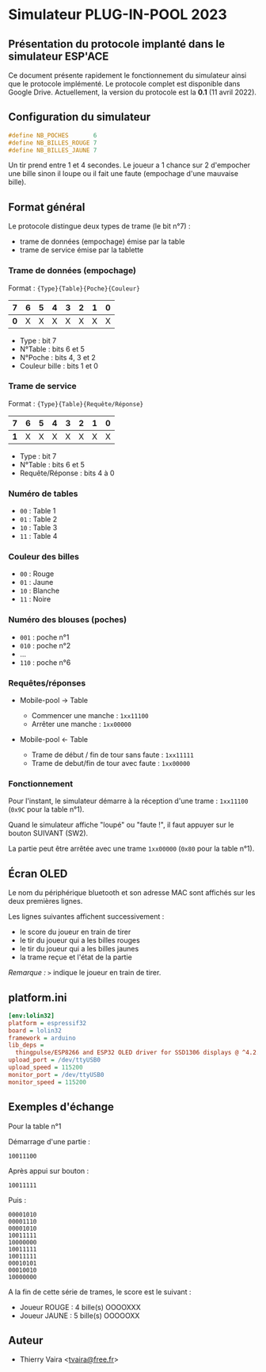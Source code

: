 # Simulateur PLUG-IN-POOL 2023

## Présentation du protocole implanté dans le simulateur ESP'ACE

Ce document présente rapidement le fonctionnement du simulateur ainsi que le protocole implémenté. Le protocole complet est disponible dans Google Drive. Actuellement, la version du protocole est la **0.1** (11 avril 2022).

## Configuration du simulateur

```cpp
#define NB_POCHES       6
#define NB_BILLES_ROUGE 7
#define NB_BILLES_JAUNE 7
```

Un tir prend entre 1 et 4 secondes. Le joueur a 1 chance sur 2 d'empocher une bille sinon il loupe ou il fait une faute (empochage d'une mauvaise bille).

## Format général

Le protocole distingue deux types de trame (le bit n°7) :

- trame de données (empochage) émise par la table
- trame de service émise par la tablette

### Trame de données (empochage)

Format : `{Type}{Table}{Poche}{Couleur}`

|7|6|5|4|3|2|1|0|
|:---:|:---:|:---:|:---:|:---:|:---:|:---:|:---:|
|**0**|X|X|X|X|X|X|X|

- Type : bit 7
- N°Table : bits 6 et 5
- N°Poche : bits 4, 3 et 2
- Couleur bille : bits 1 et 0


### Trame de service

Format : `{Type}{Table}{Requête/Réponse}`

|7|6|5|4|3|2|1|0|
|:---:|:---:|:---:|:---:|:---:|:---:|:---:|:---:|
|**1**|X|X|X|X|X|X|X|

- Type : bit 7
- N°Table : bits 6 et 5
- Requête/Réponse : bits 4 à 0

### Numéro de tables

- `00` : Table 1
- `01` : Table 2
- `10` : Table 3
- `11` : Table 4

### Couleur des billes

- `00` : Rouge
- `01` : Jaune
- `10` : Blanche
- `11` : Noire

### Numéro des blouses (poches)

- `001` : poche n°1
- `010` : poche n°2
- ...
- `110` : poche n°6

### Requêtes/réponses

- Mobile-pool → Table

  - Commencer une manche : `1xx11100`
  - Arrêter une manche : `1xx00000`

- Mobile-pool ← Table

  - Trame de début / fin de tour sans faute : `1xx11111`
  - Trame de debut/fin de tour avec faute : `1xx00000`

### Fonctionnement

Pour l'instant, le simulateur démarre à la réception d'une trame : `1xx11100` (`0x9C` pour la table n°1).

Quand le simulateur affiche "loupé" ou "faute !", il faut appuyer sur le bouton SUIVANT (SW2).

La partie peut être arrêtée avec une trame `1xx00000` (`0x80` pour la table n°1).

## Écran OLED

Le nom du périphérique bluetooth et son adresse MAC sont affichés sur les deux premières lignes.

Les lignes suivantes affichent successivement :

- le score du joueur en train de tirer
- le tir du joueur qui a les billes rouges
- le tir du joueur qui a les billes jaunes
- la trame reçue et l'état de la partie

_Remarque :_ `>` indique le joueur en train de tirer.

## platform.ini

```ini
[env:lolin32]
platform = espressif32
board = lolin32
framework = arduino
lib_deps =
  thingpulse/ESP8266 and ESP32 OLED driver for SSD1306 displays @ ^4.2.0
upload_port = /dev/ttyUSB0
upload_speed = 115200
monitor_port = /dev/ttyUSB0
monitor_speed = 115200
```

## Exemples d'échange

Pour la table n°1

Démarrage d'une partie :

```
10011100
```

Après appui sur bouton :

```
10011111
```

Puis :

```
00001010
00001110
00001010
10011111
10000000
10011111
10011111
00010101
00010010
10000000
```

A la fin de cette série de trames, le score est le suivant :

- Joueur ROUGE : 4 bille(s)  OOOOXXX
- Joueur JAUNE : 5 bille(s)  OOOOOXX

## Auteur

- Thierry Vaira <<tvaira@free.fr>>
